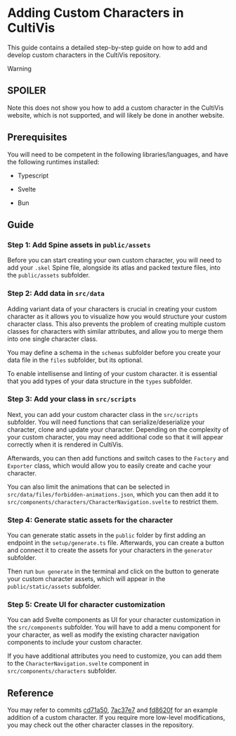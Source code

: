 # Adding Custom Characters in CultiVis

This guide contains a detailed step-by-step guide on how to add and develop custom characters in the CultiVis repository.

> [!WARNING]
>
> ## SPOILER
>
> Note this does not show you how to add a custom character in the CultiVis website, which is not supported, and will likely be done in another website.

## Prerequisites

You will need to be competent in the following libraries/languages, and have the following runtimes installed:

* Typescript
* Svelte

* Bun

## Guide

### Step 1: Add Spine assets in `public/assets`

Before you can start creating your own custom character, you will need to add your `.skel` Spine file, alongside its atlas and packed texture files, into the `public/assets` subfolder.

### Step 2: Add data in `src/data`

Adding variant data of your characters is crucial in creating your custom character as it allows you to visualize how you would structure your custom character class. This also prevents the problem of creating multiple custom classes for characters with similar attributes, and allow you to merge them into one single character class.

You may define a schema in the `schemas` subfolder before you create your data file in the `files` subfolder, but its optional.

To enable intellisense and linting of your custom character. it is essential that you add types of your data structure in the `types` subfolder.

### Step 3: Add your class in `src/scripts`

Next, you can add your custom character class in the `src/scripts` subfolder. You will need functions that can serialize/deserialize your character, clone and update your character. Depending on the complexity of your custom character, you may need additional code so that it will appear correctly when it is rendered in CultiVis.

Afterwards, you can then add functions and switch cases to the `Factory` and `Exporter` class, which would allow you to easily create and cache your character.

You can also limit the animations that can be selected in `src/data/files/forbidden-animations.json`, which you can then add it to `src/components/characters/CharacterNavigation.svelte` to restrict them.

### Step 4: Generate static assets for the character

You can generate static assets in the `public` folder by first adding an endpoint in the `setup/generate.ts` file. Afterwards, you can create a button and connect it to create the assets for your characters in the `generator` subfolder.

Then run `bun generate` in the terminal and click on the button to generate your custom character assets, which will appear in the `public/static/assets` subfolder.

### Step 5: Create UI for character customization

You can add Svelte components as UI for your character customization in the `src/components` subfolder. You will have to add a menu component for your character, as well as modify the existing character navigation components to include your custom character.

If you have additional attributes you need to customize, you can add them to the `CharacterNavigation.svelte` component in `src/components/characters` subfolder.

## Reference

You may refer to commits [cd71a50](https://github.com/osoclos/cultivis/commit/cd71a5099464a48e52dc0085356ce42cdb3852b8), [7ac37e7](https://github.com/osoclos/cultivis/commit/7ac37e75f59b56c19b04b8ca7f42e77f9f0096f2) and [fd8620f](https://github.com/osoclos/cultivis/commit/fd8620f1739f6038d1de3f64a6976b655545aaba) for an example addition of a custom character. If you require more low-level modifications, you may check out the other character classes in the repository.

